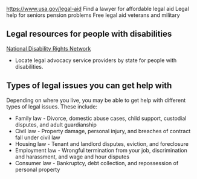 

https://www.usa.gov/legal-aid
Find a lawyer for affordable legal aid
Legal help for seniors pension problems
Free legal aid veterans and military

Legal resources for people with disabilities
--------------------------------------------

[National Disability Rights Network](https://www.ndrn.org/about/ndrn-member-agencies/)
- Locate legal advocacy service providers by state for people with disabilities.

**Types of legal issues you can get help with**
-----------------------------------------------

Depending on where you live, you may be able to get help with different types of legal issues. These include:

* Family law - Divorce, domestic abuse cases, child support, custodial disputes, and adult guardianship
* Civil law - Property damage, personal injury, and breaches of contract fall under civil law
* Housing law - Tenant and landlord disputes, eviction, and foreclosure
* Employment law - Wrongful termination from your job, discrimination and harassment, and wage and hour disputes
* Consumer law - Bankruptcy, debt collection, and repossession of personal property
